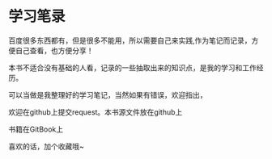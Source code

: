# 学习笔录

百度很多东西都有，但是很多不能用，所以需要自己来实践,作为笔记而记录，方便自己查看，也方便分享！

本书不适合没有基础的人看，记录的一些抽取出来的知识点，是我的学习和工作经历。

​可以当做是我整理好的学习笔记，当然如果有错误，欢迎指出，

欢迎在github上提交request。本书源文件放在github上

书籍在GitBook上

喜欢的话，加个收藏哦~